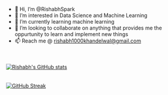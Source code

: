 - 👋 Hi, I’m @RishabhSpark
- 👀 I’m interested in Data Science and Machine Learning
- 🌱 I’m currently learning machine learning
- 💞️ I’m looking to collaborate on anything that provides me the oppurtunity to learn and implement new things
- 📫 Reach me @ rishabh1000khandelwal@gmail.com

<br><br>
[![Rishabh's GitHub stats](https://github-readme-stats.vercel.app/api?username=RishabhSpark&hide=contribs&count_private=true&theme=tokyonight)](https://github.com/anuraghazra/github-readme-stats)
<br>
<br><br>
[![GitHub Streak](https://streak-stats.demolab.com/?user=RishabhSpark&theme=dark)](https://git.io/streak-stats)

<!---
RishabhSpark/RishabhSpark is a ✨ special ✨ repository because its `README.md` (this file) appears on your GitHub profile.
You can click the Preview link to take a look at your changes.
--->
